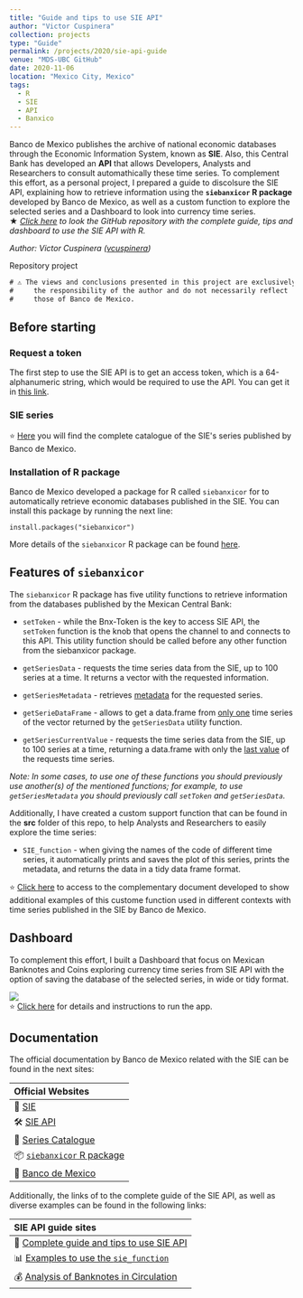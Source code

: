 ```yaml
---
title: "Guide and tips to use SIE API"
author: "Victor Cuspinera"
collection: projects
type: "Guide"
permalink: /projects/2020/sie-api-guide
venue: "MDS-UBC GitHub"
date: 2020-11-06
location: "Mexico City, Mexico"
tags:
  - R
  - SIE
  - API
  - Banxico
---
```


Banco de Mexico publishes the archive of national economic databases through the Economic Information System, known as **SIE**.  Also, this Central Bank has developed an **API** that allows Developers, Analysts and Researchers to consult automathically these time series.  To complement this effort, as a personal project, I prepared a guide to discolsure the SIE API, explaining how to retrieve information using the **`siebanxicor` R package** developed by Banco de Mexico, as well as a custom function to explore the selected series and a Dashboard to look into currency time series.  
$\bigstar$ *[Click here](https://github.com/vcuspinera/SIE_API_guide) to look the GitHub repository with the complete guide, tips and dashboard to use the SIE API with R.*  

*Author: Victor Cuspinera ([vcuspinera](https://github.com/vcuspinera))*  

Repository
project

```diff
# ⚠️ The views and conclusions presented in this project are exclusively #
#     the responsibility of the author and do not necessarily reflect    #
#     those of Banco de Mexico.                                          #
```

## Before starting

### Request a token
The first step to use the SIE API is to get an access token, which is a 64-alphanumeric string, which would be required to use the API. You can get it in [this link](https://www.banxico.org.mx/SieAPIRest/service/v1/token).  

### SIE series

⭐️ [Here](https://www.banxico.org.mx/SieAPIRest/service/v1/doc/catalogoSeries) you will find the complete catalogue of the SIE's series published by Banco de Mexico.

### Installation of R package
Banco de Mexico developed a package for R called `siebanxicor` for to automatically retrieve economic databases published in the SIE. You can install this package by running the next line:

```{r}
install.packages("siebanxicor")
```

More details of the `siebanxicor` R package can be found [here](https://cran.r-project.org/web/packages/siebanxicor/siebanxicor.pdf).

## Features of `siebanxicor`

The `siebanxicor` R package has five utility functions to retrieve information from the databases published by the Mexican Central Bank: 

- `setToken` - while the Bnx-Token is the key to access SIE API, the `setToken` function is the knob that opens the channel to and connects to this API. This utility function should be called before any other function from the siebanxicor package.  

- `getSeriesData` - requests the time series data from the SIE, up to 100 series at a time. It returns a vector with the requested information.  

- `getSeriesMetadata` - retrieves [metadata](https://en.wikipedia.org/wiki/Metadata) for the requested series.  

- `getSerieDataFrame` - allows to get a data.frame from <u>only one</u> time series of the vector returned by the `getSeriesData` utility function.  

- `getSeriesCurrentValue` - requests the time series data from the SIE, up to 100 series at a time, returning a data.frame with only the <u>last value</u> of the requests time series.  

_Note: In some cases, to use one of these functions you should previously use another(s) of the mentioned functions; for example, to use `getSeriesMetadata` you should previously call `setToken` and `getSeriesData`._  

Additionally, I have created a custom support function that can be found in the __src__ folder of this repo, to help Analysts and Researchers to easily explore the time series:  

- `SIE_function` - when giving the names of the code of different time series, it automatically prints and saves the plot of this series, prints the metadata, and returns the data in a tidy data frame format.

⭐️ [Click here](https://github.com/vcuspinera/SIE_API_guide/blob/main/src/SIE_function_examples.pdf) to access to the complementary document developed to show additional examples of this custome function used in different contexts with time series published in the SIE by Banco de Mexico.

## Dashboard
To complement this effort, I built a Dashboard that focus on Mexican Banknotes and Coins exploring currency time series from SIE API with the option of saving the database of the selected series, in wide or tidy format.  

[![](https://raw.githubusercontent.com/vcuspinera/SIE_API_guide/main/img/sie_app%20-%20sketch.png)](https://github.com/vcuspinera/SIE_API_guide/tree/main/sie_app)  
⭐️ [Click here](https://github.com/vcuspinera/SIE_API_guide/tree/main/sie_app) for details and instructions to run the app.

## Documentation
The official documentation by Banco de Mexico related with the SIE can be found in the next sites:

| Official Websites|
|:----------|
|📁 [SIE](https://www.banxico.org.mx/SieInternet/defaultEnglish.do) |
|🛠 [SIE API](https://www.banxico.org.mx/SieAPIRest/service/v1/?locale=en)|
|🔎 [Series Catalogue](https://www.banxico.org.mx/SieAPIRest/service/v1/doc/catalogoSeries)|
|📦 [`siebanxicor` R package](https://cran.r-project.org/web/packages/siebanxicor/siebanxicor.pdf)|
|📌 [Banco de Mexico](https://www.banxico.org.mx/indexen.html)|

Additionally, the links of to the complete guide of the SIE API, as well as diverse examples can be found in the following links:

| SIE API guide sites|
|:----------|
|📖 [Complete guide and tips to use SIE API](https://github.com/vcuspinera/SIE_API_guide) |
|📊 [Examples to use the `sie_function`](https://github.com/vcuspinera/SIE_API_guide/blob/main/src/SIE_function_examples.pdf)|
|💰 [Analysis of Banknotes in Circulation](https://github.com/vcuspinera/SIE_API_guide/blob/main/src/SIE_banknotes_in_circulation.pdf)|
